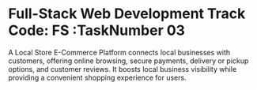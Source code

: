 # Full-Stack Web Development Track Code: FS :TaskNumber 03
 A Local Store E-Commerce Platform connects local businesses with customers, offering online browsing, secure payments, delivery or pickup options, and customer reviews. It boosts local business visibility while providing a convenient shopping experience for users.
